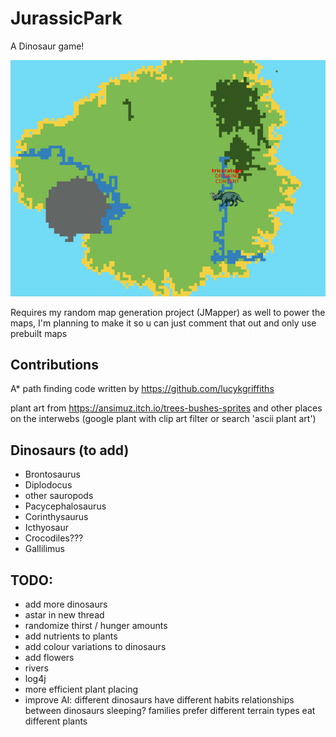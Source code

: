 # JurassicPark
A Dinosaur game!

![alt text](https://github.com/Jrhenderson11/JurassicPark/blob/master/pics/Selection_119.png "Triceratops on an island, dirnking from a river")


Requires my random map generation project (JMapper) as well to power the maps, I'm planning to make it so u can just comment that out and only use prebuilt maps

## Contributions

A* path finding code written by https://github.com/lucykgriffiths

plant art from https://ansimuz.itch.io/trees-bushes-sprites and other places on the interwebs (google plant with clip art filter or search 'ascii plant art')

## Dinosaurs (to add)
 - Brontosaurus
 - Diplodocus
 - other sauropods
 - Pacycephalosaurus
 - Corinthysaurus
 - Icthyosaur
 - Crocodiles???
 - Gallilimus

## TODO:

 - add more dinosaurs
 - astar in new thread
 - randomize thirst / hunger amounts
 - add nutrients to plants
 - add colour variations to dinosaurs
 - add flowers
 - rivers
 - log4j
 - more efficient plant placing
 - improve AI:
 	different dinosaurs have different habits
 	relationships between dinosaurs
 	sleeping?
 	families
 	prefer different terrain types
 	eat different plants